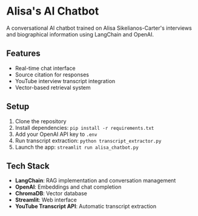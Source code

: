# Alisa's AI Chatbot

A conversational AI chatbot trained on Alisa Sikelianos-Carter's interviews and biographical information using LangChain and OpenAI.

## Features
- Real-time chat interface
- Source citation for responses
- YouTube interview transcript integration
- Vector-based retrieval system

## Setup
1. Clone the repository
2. Install dependencies: `pip install -r requirements.txt`
3. Add your OpenAI API key to `.env`
4. Run transcript extraction: `python transcript_extractor.py`
5. Launch the app: `streamlit run alisa_chatbot.py`

## Tech Stack
- **LangChain**: RAG implementation and conversation management
- **OpenAI**: Embeddings and chat completion
- **ChromaDB**: Vector database
- **Streamlit**: Web interface
- **YouTube Transcript API**: Automatic transcript extraction
